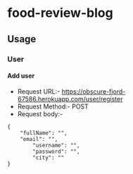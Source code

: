 # food-review-blog
## Usage 
### User
#### Add user
- Request URL:-	 https://obscure-fjord-67586.herokuapp.com/user/register
- Request Method:- POST
- Request body:- 
```
{
	"fullName": "",
	"email": "",
      	"username": "",
        "password": "",
      	"city": ""
}
```
